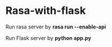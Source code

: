 # Rasa-with-flask

Run rasa server by **rasa run --enable-api**

Run Flask server by **python app.py**
